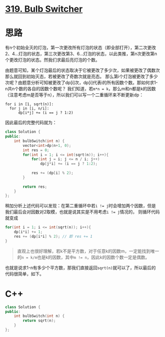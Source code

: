 # [319. Bulb Switcher](https://leetcode.com/problems/bulb-switcher/)

# 思路
有n个初始全灭的灯泡，第一次更改所有灯泡的状态（即全部打开），第二次更改2、4...灯泡的状态，第三次更改第3、6...灯泡的状态，以此类推，第n次更改第n个更改灯泡的状态。然我们求最后亮灯泡的个数。

由题意可知，某个灯泡最后的状态取决于它被更改了多少次，如果被更改了偶数次那么就回到初始灭态，若被更改了奇数次就是亮态。
那么第i个灯泡被更改了多少次呢？由题意分析可知被更改了dp[i]次，dp[i]代表i的所有因数个数。那如何求1-n共n个数的各自的因数个数呢？
我们知道，若`m*n = k`，那么m和n都是k的因数（注意考虑m是否等于n），所以我们可以写一个二重循环来不断更新dp：
```
for i in [1, sqrt(n)]:
  for j in [i, n/i]:
      dp[i*j] += (i == j ? 1:2)
```
因此最后的完整代码就为：
``` C++
class Solution {
public:
    int bulbSwitch(int n) {
        vector<int>dp(n+1, 0);
        int res = 0;
        for(int i = 1; i <= int(sqrt(n)); i++){
            for(int j = i; j <= n / i; j++)
                dp[j*i] += (i == j ? 1:2);
            
            res += (dp[i] % 2);
        }
        
        return res;
    }
};
```

稍加分析上述代码可以发现：在第二重循环中若`i != j`时会增加两个因数，但是我们最后会对因数对2取模，也就是说其实是不用考虑`i != j`情况的，
则循环代码就变成
``` C++
for(int i = 1; i <= int(sqrt(n)); i++){
    dp[i*i] += 1;
    res += (dp[i*i] % 2); // 即 res += 1
}
```

> 直观上也很好理解，若k不是平方数，对于任意k的因数m，一定能找到唯一的`n = k/m`也是k的因数，其中`m != n`，因此k的因数个数一定是偶数。

也就是说求1-n有多少个平方数，那我们直接返回`sqrt(n)`就可以了，所以最后的代码很简单，如下。


# C++
``` C++
class Solution {
public:
    int bulbSwitch(int n) {
        return sqrt(n);
    }
};
```
